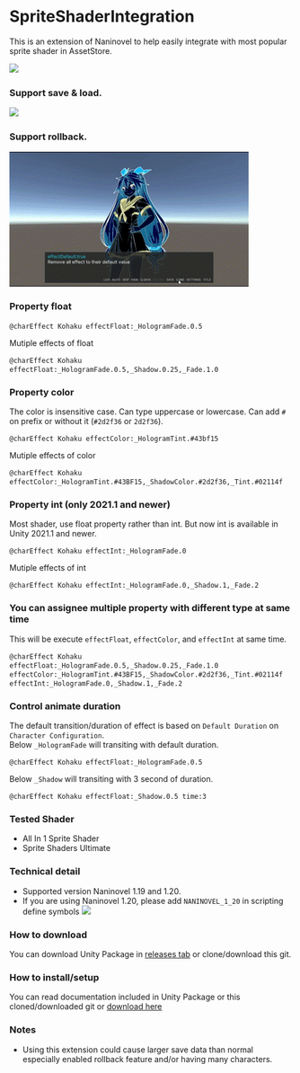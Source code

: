 # SpriteShaderIntegration

This is an extension of Naninovel to help easily integrate with most popular sprite shader in AssetStore.

![](https://github.com/restush/SpriteShaderIntegration/blob/resources-branch/SSI-demo1.gif)

### Support save & load.

![](https://github.com/restush/SpriteShaderIntegration/blob/resources-branch/SSI-demo2%20-%20Made%20with%20Clipchamp.gif)

### Support rollback.

![](https://github.com/restush/SpriteShaderIntegration/blob/resources-branch/SSI-demo3%20-%20Made%20with%20Clipchamp.gif)


### Property float
````nani
@charEffect Kohaku effectFloat:_HologramFade.0.5
````
Mutiple effects of float
````nani
@charEffect Kohaku effectFloat:_HologramFade.0.5,_Shadow.0.25,_Fade.1.0
````
### Property color
The color is insensitive case.
Can type uppercase or lowercase. Can add `#` on prefix or without it (`#2d2f36` or `2d2f36`).
````nani
@charEffect Kohaku effectColor:_HologramTint.#43bf15
````
Mutiple effects of color
````nani
@charEffect Kohaku effectColor:_HologramTint.#43BF15,_ShadowColor.#2d2f36,_Tint.#02114f
````
### Property int (only 2021.1 and newer)
Most shader, use float property rather than int.
But now int is available in Unity 2021.1 and newer.
````nani
@charEffect Kohaku effectInt:_HologramFade.0
````
Mutiple effects of int
````nani
@charEffect Kohaku effectInt:_HologramFade.0,_Shadow.1,_Fade.2
````

### You can assignee multiple property with different type at same time
This will be execute `effectFloat`, `effectColor`, and `effectInt` at same time.
````nani
@charEffect Kohaku effectFloat:_HologramFade.0.5,_Shadow.0.25,_Fade.1.0 effectColor:_HologramTint.#43BF15,_ShadowColor.#2d2f36,_Tint.#02114f effectInt:_HologramFade.0,_Shadow.1,_Fade.2
````

### Control animate duration
The default transition/duration of effect is based on `Default Duration` on `Character Configuration`.\
Below `_HologramFade` will transiting with default duration.
````nani
@charEffect Kohaku effectFloat:_HologramFade.0.5
````
Below `_Shadow` will transiting with 3 second of duration.
````nani
@charEffect Kohaku effectFloat:_Shadow.0.5 time:3
````

### Tested Shader
- All In 1 Sprite Shader
- Sprite Shaders Ultimate

### Technical detail
- Supported version Naninovel 1.19 and 1.20.
- If you are using Naninovel 1.20, please add `NANINOVEL_1_20` in scripting define symbols
![](https://i.ibb.co/hDz6pH8/image.png)

### How to download
You can download Unity Package in [releases tab](https://github.com/restush/SpriteShaderIntegration/releases) or clone/download this git.

### How to install/setup
You can read documentation included in Unity Package or this cloned/downloaded git or [download here](https://github.com/restush/SpriteShaderIntegration/blob/main/Documentation%20-%20SpriteShaderIntegration%20(SSI)%20for%20Naninovel.pdf)
 
### Notes
- Using this extension could cause larger save data than normal especially enabled rollback feature and/or having many characters.
